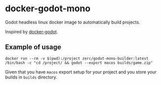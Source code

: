# docker-godot-mono

Godot headless linux docker image to automatically build projects.

Inspired by [docker-godot](https://github.com/vayan/docker-godot).

## Example of usage

```
docker run --rm -v $(pwd):/project zerc/godot-mono-builder:latest /bin/bash -c "cd /project/ && godot --export macos builds/game.zip"
```

Given that you have `macos` export setup for your project and you store your builds in `builds` directory.
